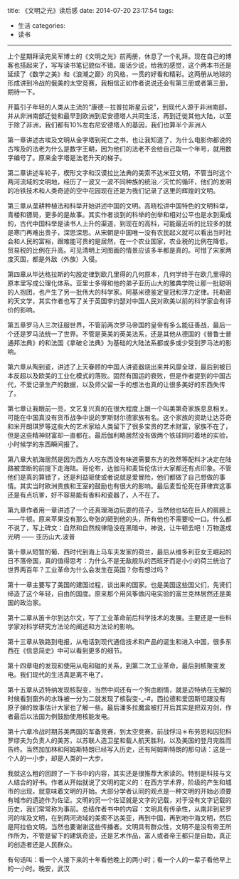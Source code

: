 title: 《文明之光》读后感
date: 2014-07-20 23:17:54
tags:
- 生活
categories: 
- 读书
---
上个星期拜读完吴军博士的《文明之光》前两册，休息了一个礼拜。现在自己的博客也搭起来了，写写读书笔记貌似不错。废话少说，给我的感觉，这个两本书还是延续了《数学之美》和《浪潮之巅》的风格，一贯的好看和精彩。这两册从地球的形成讲到冷战的俄美的太空竞赛，我相信正如作者说说还会有第三册或者第三册，期待一下。

开篇引子年轻的人类从主流的“康德－拉普拉斯星云说”，到现代人源于非洲南部，并从非洲南部迁徙和最早到欧洲到尼安德塔人共同生活，再到迁徙其他大陆，以至于除了非洲，我们都有10%左右尼安德塔人的基因，我们也算半个非洲人

第一章讲述古埃及文明从金字塔到死亡之书，也让我知道了，为什么电影你都说的古埃及的法老为什么是数字王朝，因为他们的法老不会给自己取一个年号，就用数字编号了。原来金字塔是法老升天的梯子。

第二章讲述车轮子，楔形文字和汉谟拉比法典的美索不达米亚文明，不管当时这个两河流域的文明地，经历了一波又一波不同种族的统治／灭忙的循环，他们的发明的冶铁技术和人类奇迹的空中花园现在还是为我们记录了这里的辉煌的文明。

第三章从垄耕种植法和科举开始讲述中国的文明。高晓松讲中国特色的文明科举，青楼和镖局，更多的是故事。其实作者谈到的科举的创举和相对公平也是水到渠成的，古代中国科举是读书人上升的渠道，到现在的高科，可能最近听的比较多的就是寒门再难出贵子，深思深思。从宋朝是中国唯一没有农民起义就可以看出当时社会和人民的富裕，跟难能可贵的是居然，在一个农业国家，农业税的比例在降低，贸易税的比例在升高。可见清明上河图画的情景应该多半都是真的。可惜了宋家两度灭国，都是外敌（外族）入侵。

第四章从毕达格拉斯的勾股定律到欧几里得的几何原本，几何学终于在欧几里得的原本里写成公理化体系。亚里士多得和他的弟子亚历山大的雅典学院让那一批聪明的人抱团，也产生了另一批伟大的科学家。阿基米德鉴定皇冠和浮力定律。托勒密的天文学，其实作者也写了关于英国李约瑟对中国人民对欧美以前的科学家会有评价的影响。

第五章罗马人三次征服世界，不管前两次罗马帝国的皇帝有多么能征善战，最后一个还是罗马法统一了世界。不管是英美的英美法系，还是其他从德国的《普鲁士普通邦法典》的和法国《拿破仑法典》为基础的大陆法系都或多或少受到罗马法的影响。

第六章从陶到瓷，讲述了上天眷顾的中国人讲瓷器烧出来并风靡全球，最后到被日本反超以及欧美的工业化模式的落败。固然有国运的衰败，但是作者提到的中国古代，不爱记录生产的数据，以及师父留一手的想法也真的让很多美好的东西失传了。

第七章让我眼前一亮，文艺复兴真的在很大程度上跟一个叫美第奇家族息息相关。可能在中国真没有货币战争中说的罗斯财尔德家族有名。这个家族的资助让达芬奇和米开朗琪罗等这些大的艺术家给人类留下了很多宝贵的艺术财富，家族不在了，但是这些精神财富却一直都在。最后伽利略居然没有做两个铁球同时着地的实验，小时候学的东西瞬间报了。

第八章大航海居然是因为西方人吃东西没有味道需要东方的孜然等配料才决定在陆路被垄断的前提下走海陆。哥伦布，达伽马和麦哲伦估计大家都还有点印象。不管他们是真的算错了，还是利益驱使或者说就是爱冒险，他们都做了自己想做的事情。其实当时欧洲贵族和王室的鼓励也有很大的影响。最后麦哲伦死在菲律宾这事还是有点坑爹，好不容易能有香料和瓷器了，人不在了。

第九章作者用一章讲述了一个还真理海边玩耍的孩子，当然他也站在巨人的肩膀上——牛顿。原来苹果没有那么夸张的砸到他的头，所有他也不需要咬一口。什么都不说了，写上碑文：自然和自然规律隐没在黑暗中，神说，让牛顿去吧！万物遂成光明 —— 亚历山大.波普

第十章从短暂的葡、西时代到海上马车夫发家的荷兰，最后从维多利亚女王崛起的日不落帝国，真的值得思考：为什么不是无敌舰队的西班牙而是小小的荷兰统治了世界两百年？工业革命为什么会发生在英国？你有想过吗？

第十一章主要写了美国的建国过程，谈出来的国家。也是美国这些国父们，先贤们缔造了这个年轻，自由的国度。原来那个用风筝做闪电实验的富兰克林居然还是美国的政治家。

第十二章从笛卡尔到达尔文，写了工业革命前后科学技术的发展。主要还是一些科学家对科学研究方法论的阐述和方法论的影响。

第十三章从铁路到电报，从电话到现代通信技术和产品的诞生和进入中国，很多东西在《信息简史》中可以看到更多的细节。

第十四章电的发现和使用从电和磁的关系，到第二次工业革命，最后到核聚变发电。我们现代的生活真是离不电了。

第十五章从迈特纳发现核裂变，当然中间还有一个狗血剧情，就是迈特纳在无解的时候看到窗外的水珠被一分为二就发现了核裂变-_-#。西拉德和爱因斯坦跟没有原子弹的故事估计大家也了解一些。最后潘多拉魔盒被打开后其实是把双刃剑，作者最后以法国为例鼓励使用核能发电。

第十六章冷战时期苏美两国的军备竞赛，到太空竞赛。前战俘冯＊布劳恩和囚犯科罗缪夫为负责人的美苏，以苏联人造卫星和载人航天胜利，以及美国的登月完胜而告终。当然加加林和阿姆斯特朗已经写入历史，还有阿姆斯特朗的那句话：这是一个人的一小步，却是人类的一大步。

我就这么粗的回顾了一下书中的内容，其实还是很推荐大家读的。特别是科技与文人结合的好书。作者从开始就说了文明的定义的：在西方学术界，阶级的产生和城市的出现，就意味着文明的开始。大部分学者认同的观点是一种文明的开始必须要有城市的遗迹作为佐证。文明的另一个佐证就是文字的记载，对于没有文字记载的历史，我们常常称为事前。总结作者书中的内容：文明具有传承性，从南非到尼罗河的埃及文明，在到两河流域的美索不达美亚，再到中国，再到地中海文明，然后是阿拉伯文明。当然也要谢谢这些传播者。文明具有群众性，文明不是没有帝王所作所为，不管是留下的建筑奇迹，还是艺术作品，富人或者帝王都只是自助，真正的创造者还是人民群众。

有句话叫：看一个人接下来的十年看他晚上的两小时；看一个人的一辈子看他早上的一小时。晚安，武汉